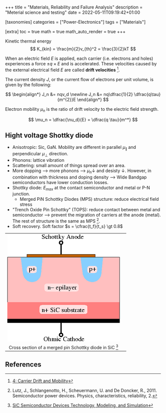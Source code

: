 +++
title = "Materials, Reliability and Failure Analysis"
description = "Meterial science and testing"
date = 2022-05-11T09:19:42+01:00

[taxonomies]
categories = ["Power-Electronics"]
tags = ["Materials"]

[extra]
toc = true
math = true
math_auto_render = true
+++


Kinetic thermal energy
$$
K_{kin} = \frac{m}{2}v_{th}^2 = \frac{3}{2}kT
$$

When an electric field $E$ is applied, each carrier (i.e. electrons and holes) experiences a force $± q \times E$ and is accelerated. These velocities caused by the external electrical field $E$ are called **drift velocities** [^fn-drift].

The current density $J$, or the current flow of electrons per unit volume, is given by the following:

$$
\begin{align*}
J_n &= nqv_d \newline
J_n &= nq\dfrac{1}{2} \dfrac{q\tau}{m^{2}}E
\end{align*}
$$

Electron mobility $\mu_n$ is the ratio of drift velocity to the electric field strength.

$$
\mu_n = \dfrac{\nu_d}{E} = \dfrac{q \tau}{m^*}
$$

## Hight voltage Shottky diode

- Anisotropic: Sic, GaN. Mobility are different in parallel $\mu_{\parallel}$ and perpendicular $\mu_{\perp}$ direction.
- Phonons: lattice vibration
- Scattering: small amount of things spread over an area.
- More dopping --> more phonons --> $\mu_{n} \downarrow$ and desisty $\downarrow$. However, in combination with thickness and doping density --> Wide Bandgap semiconductors have lower conduction losses.
- Shottky diode: $E_{max}$ at the contact semiconductor and metal or P-N junction.
  - Merged PiN Schottky Diodes (MPS) structure: reduce electrical field stress
- "Trench Oxide Pin Schottky" (TOPS): reduce contact between metal and semiconductor --> prevent the migration of carriers at the anode (metal). The rest of structure is the same as MPS [^fn-luz].
- Soft recovery. Soft factor $s = \cfrac{t_f}{t_s} \gt 0.8$

|                                                                                                                        |       |
| :--------------------------------------------------------------------------------------------------------------------: | :---: |
| ![Cross section of a merged pin Schottky diode in SiC](images/Cross-section-of-a-merged-pin-Schottky-diode-in-SiC.png) |
|                            Cross section of a merged pin Schottky diode in SiC [^fn-ayalew]                            |

## References

[^fn-drift]: [4: Carrier Drift and Mobility](https://eng.libretexts.org/Bookshelves/Materials_Science/Supplemental_Modules_(Materials_Science)/Solar_Basics/C._Semiconductors_and_Solar_Interactions/II._Conduction_in_Semiconductors/4:_Carrier_Drift_and_Mobility)

[^fn-luz]: Lutz, J., Schlangenotto, H., Scheuermann, U. and De Doncker, R., 2011. Semiconductor power devices. Physics, characteristics, reliability, 2.

[^fn-ayalew]: [SiC Semiconductor Devices Technology, Modeling, and Simulation](https://www.iue.tuwien.ac.at/phd/ayalew/)
